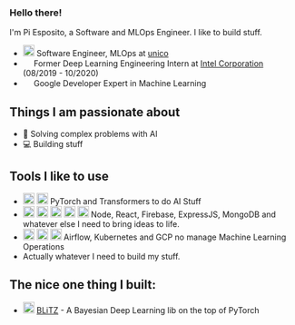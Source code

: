 ### Hello there!

I'm Pi Esposito, a Software and MLOps Engineer. I like to build stuff.

- <img height="20" src="https://unico.io/wp-content/themes/theme-acesso/favicon.png"> Software Engineer, MLOps at [unico](https://unico.io/)
- <img height="15" src="https://logodownload.org/wp-content/uploads/2014/04/Intel-logo-5.png"> Former Deep Learning Engineering Intern at [Intel Corporation](intel.com/) (08/2019 - 10/2020)
- <img height="15" src="https://seeklogo.com/images/G/google-developers-logo-3FB15D7DCE-seeklogo.com.png"> Google Developer Expert in Machine Learning


## Things I am passionate about

- 🤖  Solving complex problems with AI
- 💻  Building stuff

## Tools I like to use
- <img height="20" src="https://pytorch.org/assets/images/pytorch-logo.png"> <img height="20" src="https://avatars.githubusercontent.com/u/25720743?s=200&v=4"> PyTorch and Transformers to do AI Stuff
- <img height="20" src="https://nodejs.org/static/images/logo.svg"> <img height="20" src="https://upload.wikimedia.org/wikipedia/commons/thumb/a/a7/React-icon.svg/512px-React-icon.svg.png"> <img height="20" src="https://www.gstatic.com/devrel-devsite/prod/v1107947142dadf6449a2907ce0a39fab2989512ca62a8e88f40e576d91855aef/firebase/images/lockup.png"> <img height="20" src="https://cdn.icon-icons.com/icons2/2699/PNG/512/expressjs_logo_icon_169185.png"> <img height="20" src="https://1000logos.net/wp-content/uploads/2020/08/MongoDB-Logo-500x313.png"> Node, React, Firebase, ExpressJS, MongoDB and whatever else I need to bring ideas to life.
- <img height="20" src="https://airflow.apache.org/docs/apache-airflow/1.10.6/_images/pin_large.png"> <img height="20" src="https://www.gend.co/hs-fs/hubfs/gcp-logo-cloud.png?width=730&name=gcp-logo-cloud.png"> <img height="20" src="https://seeklogo.com/images/K/kubernetes-logo-3A67038EAB-seeklogo.com.png"> Airflow, Kubernetes and GCP no manage Machine Learning Operations
- Actually whatever I need to build my stuff.

## The nice one thing I built:
 - <img height="20" src="https://img.pngio.com/the-bell-curve-normal-distribution-grading-on-a-curve-average-normal-distribution-png-900_720.jpg"> [BLiTZ](https://github.com/piEsposito/blitz-bayesian-deep-learning/) - A Bayesian Deep Learning lib on the top of PyTorch
